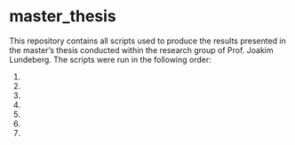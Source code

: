 # master_thesis
This repository contains all scripts used to produce the results presented in the master’s thesis conducted within the research group of Prof. Joakim Lundeberg. 
The scripts were run in the following order:

1.
2.
3.
4.
5.
6.
7.

